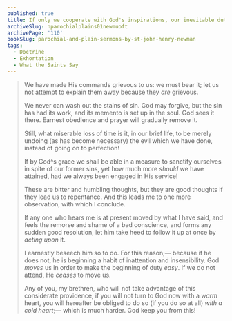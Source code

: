 ```yaml
---
published: true
title: If only we cooperate with God's inspirations, our inevitable duties will be far easier
archiveSlug: nparochialplains01newmuoft
archivePage: '110'
bookSlug: parochial-and-plain-sermons-by-st-john-henry-newman
tags:
  - Doctrine
  - Exhortation
  - What the Saints Say
---
```


> We have made His commands grievous to us: we must bear it; let us not attempt to explain them away because they *are* grievous.
>
> We never can wash out the stains of sin. God may forgive, but the sin has had its work, and its memento is set up in the soul. God sees it there. Earnest obedience and prayer will gradually remove it.
>
> Still, what miserable loss of time is it, in our brief life, to be merely undoing (as has become necessary) the evil which we have done, instead of going on to perfection!
>
> If by God^s grace we shall be able in a measure to sanctify ourselves in spite of our former sins, yet how much more *should* we have attained, had we always been engaged in His service!
>
> These are bitter and humbling thoughts, but they are good thoughts if they lead us to repentance. And this leads me to one more observation, with which I conclude.
>
> If any one who hears me is at present moved by what I have said, and feels the remorse and shame of a bad conscience, and forms any sudden good resolution, let him take heed to follow it up at once by *acting upon* it.
>
> I earnestly beseech him so to do. For this reason;— because if he does not, he is beginning a habit of inattention and insensibility. God *moves* us in order to make the beginning of duty *easy*. If we do not attend, He *ceases* to move us.
>
> Any of you, my brethren, who will not take advantage of this considerate providence, if you will not turn to God now with a *warm* heart, you will hereafter be obliged to do so (if you do so at all) *with a cold heart*;— which is much harder. God keep you from this!
